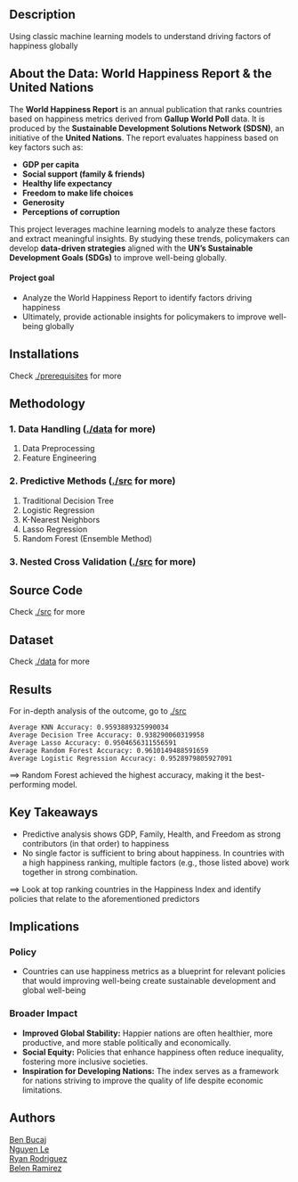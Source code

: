 ## Description
Using classic machine learning models to understand driving factors of happiness globally

## About the Data: World Happiness Report & the United Nations
The **World Happiness Report** is an annual publication that ranks countries based on happiness metrics derived from **Gallup World Poll** data. It is produced by the **Sustainable Development Solutions Network (SDSN)**, an initiative of the **United Nations**. The report evaluates happiness based on key factors such as:
- **GDP per capita**
- **Social support (family & friends)**
- **Healthy life expectancy**
- **Freedom to make life choices**
- **Generosity**
- **Perceptions of corruption**

This project leverages machine learning models to analyze these factors and extract meaningful insights. By studying these trends, policymakers can develop **data-driven strategies** aligned with the **UN’s Sustainable Development Goals (SDGs)** to improve well-being globally.

#### Project goal
<ul>
  <li>Analyze the World Happiness Report to identify factors driving happiness</li>
  <li>Ultimately, provide actionable insights for policymakers to improve well-being globally</li>
</ul>

## Installations
Check [./prerequisites](https://github.com/FilipLe/World-Happiness/tree/main/prerequisites) for more

## Methodology
### 1. Data Handling ([./data](https://github.com/FilipLe/World-Happiness/tree/main/data) for more)
<ol>
  <li>
    Data Preprocessing
  </li>
  <li>
    Feature Engineering
  </li>
</ol>

### 2. Predictive Methods ([./src](https://github.com/FilipLe/World-Happiness/tree/main/src) for more)
<ol>
  <li>
    Traditional Decision Tree
  </li>
  <li>
    Logistic Regression
  </li>
  <li>
    K-Nearest Neighbors
  </li>
  <li>
    Lasso Regression
  </li>
  <li>
    Random Forest (Ensemble Method)
  </li>  
</ol>

### 3. Nested Cross Validation ([./src](https://github.com/FilipLe/World-Happiness/tree/main/src) for more)

## Source Code
Check [./src](https://github.com/FilipLe/World-Happiness/tree/main/src) for more

## Dataset
Check [./data](https://github.com/FilipLe/World-Happiness/tree/main/data) for more

## Results
For in-depth analysis of the outcome, go to [./src](https://github.com/FilipLe/World-Happiness/tree/main/src) 
```
Average KNN Accuracy: 0.9593889325990034
Average Decision Tree Accuracy: 0.938290060319958
Average Lasso Accuracy: 0.9504656311556591
Average Random Forest Accuracy: 0.9610149488591659
Average Logistic Regression Accuracy: 0.9528979805927091
```
==> Random Forest achieved the highest accuracy, making it the best-performing model.

## Key Takeaways
<ul>
  <li>
    Predictive analysis shows GDP, Family, Health, and Freedom as strong contributors (in that order) to happiness
  </li>
  <li>
    No single factor is sufficient to bring about happiness. In countries with a high happiness ranking, multiple factors (e.g., those listed above) work together in strong combination.
  </li>
</ul>
==> Look at top ranking countries in the Happiness Index and identify policies that relate to the aforementioned predictors

## Implications
### Policy
<ul>
  <li>
    Countries can use happiness metrics as a blueprint for relevant policies that would improving well-being create sustainable development and global well-being
  </li>
</ul>

### Broader Impact
<ul>
  <li>
    <b>Improved Global Stability:</b> Happier nations are often healthier, more productive, and more stable politically and economically.
  </li>
  <li>
    <b>Social Equity:</b> Policies that enhance happiness often reduce inequality, fostering more inclusive societies.
  </li>
  <li>
    <b>Inspiration for Developing Nations:</b> The index serves as a framework for nations striving to improve the quality of life despite economic limitations.
  </li>
</ul>


## Authors
[Ben Bucaj](https://www.linkedin.com/in/ben-bucaj/)
<br>[Nguyen Le](https://www.linkedin.com/in/nguyenle04/)
<br>[Ryan Rodriguez](https://www.linkedin.com/in/ryanrodriguez-/)
<br>[Belen Ramirez](https://www.linkedin.com/in/belenramirezp/)
